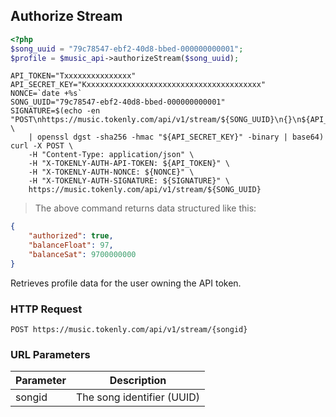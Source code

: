 ## Authorize Stream


```php
<?php
$song_uuid = "79c78547-ebf2-40d8-bbed-000000000001";
$profile = $music_api->authorizeStream($song_uuid);
```

```shell
API_TOKEN="Txxxxxxxxxxxxxxx"
API_SECRET_KEY="Kxxxxxxxxxxxxxxxxxxxxxxxxxxxxxxxxxxxxxxx"
NONCE=`date +%s`
SONG_UUID="79c78547-ebf2-40d8-bbed-000000000001"
SIGNATURE=$(echo -en "POST\nhttps://music.tokenly.com/api/v1/stream/${SONG_UUID}\n{}\n${API_TOKEN}\n${NONCE}" \
    | openssl dgst -sha256 -hmac "${API_SECRET_KEY}" -binary | base64)
curl -X POST \
    -H "Content-Type: application/json" \
    -H "X-TOKENLY-AUTH-API-TOKEN: ${API_TOKEN}" \
    -H "X-TOKENLY-AUTH-NONCE: ${NONCE}" \
    -H "X-TOKENLY-AUTH-SIGNATURE: ${SIGNATURE}" \
    https://music.tokenly.com/api/v1/stream/${SONG_UUID}
```

> The above command returns data structured like this:

```json
{
    "authorized": true,
    "balanceFloat": 97,
    "balanceSat": 9700000000
}
```

Retrieves profile data for the user owning the API token.

### HTTP Request

`POST https://music.tokenly.com/api/v1/stream/{songid}`

### URL Parameters

Parameter | Description
--------- | -----------
songid    | The song identifier (UUID)


